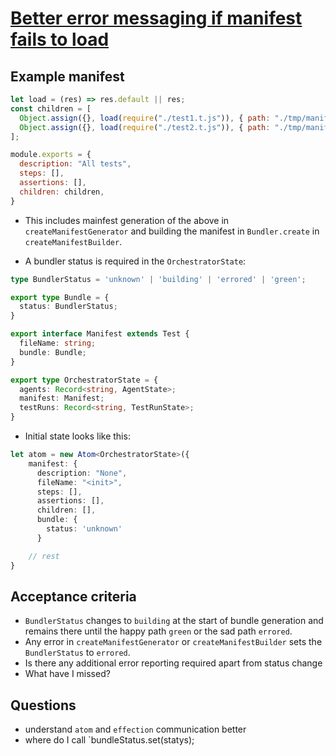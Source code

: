 # [Better error messaging if manifest fails to load](https://github.com/thefrontside/bigtest/issues/279)

## Example manifest

```javascript
let load = (res) => res.default || res;
const children = [
  Object.assign({}, load(require("./test1.t.js")), { path: "./tmp/manifest-generator/test1.t.js" }),
  Object.assign({}, load(require("./test2.t.js")), { path: "./tmp/manifest-generator/test2.t.js" }),
];

module.exports = {
  description: "All tests",
  steps: [],
  assertions: [],
  children: children,
}
```

- This includes mainfest generation of the above in `createManifestGenerator` and building the manifest in `Bundler.create` in `createManifestBuilder`.

- A bundler status is required in the `OrchestratorState`:
```typescript
type BundlerStatus = 'unknown' | 'building' | 'errored' | 'green';

export type Bundle = {
  status: BundlerStatus;
}

export interface Manifest extends Test {
  fileName: string;
  bundle: Bundle;
}

export type OrchestratorState = {
  agents: Record<string, AgentState>;
  manifest: Manifest;
  testRuns: Record<string, TestRunState>;
}
```
- Initial state looks like this:
```typescript
let atom = new Atom<OrchestratorState>({
    manifest: {
      description: "None",
      fileName: "<init>",
      steps: [],
      assertions: [],
      children: [],
      bundle: {
        status: 'unknown'
      }

    // rest
}
```
## Acceptance criteria
- `BundlerStatus` changes to `building` at the start of bundle generation and remains there until the happy path `green` or the sad path `errored`.
- Any error in `createManifestGenerator` or `createManifestBuilder` sets the `BundlerStatus` to `errored`.
- Is there any additional error reporting required apart from status change
- What have I missed?

## Questions
- understand `atom` and `effection` communication better
- where do I call `bundleStatus.set(statys);
